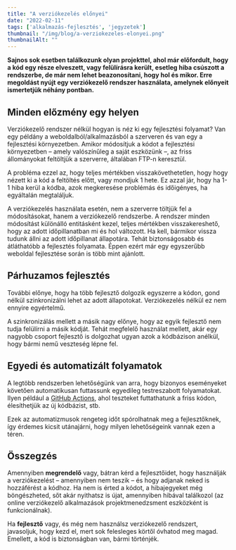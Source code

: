 ```yaml
---
title: "A verziókezelés előnyei"
date: "2022-02-11"
tags: ['alkalmazás-fejlesztés', 'jegyzetek']
thumbnail: "/img/blog/a-verziokezeles-elonyei.png"
thumbnailAlt: ""
---
```


**Sajnos sok esetben találkozunk olyan projekttel, ahol már előfordult, hogy a kód egy része elveszett, vagy felülírásra került, esetleg hiba csúszott a rendszerbe, de már nem lehet beazonosítani, hogy hol és mikor. Erre megoldást nyújt egy verziókezelő rendszer használata, amelynek előnyeit ismertetjük néhány pontban.**

## Minden előzmény egy helyen

Verziókezelő rendszer nélkül hogyan is néz ki egy fejlesztési folyamat? Van egy példány a weboldalból/alkalmazásból a szerveren és van egy a fejlesztési környezetben. Amikor módosítjuk a kódot a fejlesztési környezetben – amely valószínűleg a saját eszközünk –, az friss állományokat feltöltjük a szerverre, általában FTP-n keresztül.

A probléma ezzel az, hogy teljes mértékben visszakövethetetlen, hogy hogy nézett ki a kód a feltöltés előtt, vagy mondjuk 1 hete. Ez azzal jár, hogy ha 1-1 hiba kerül a kódba, azok megkeresése problémás és időigényes, ha egyáltalán megtaláljuk.

A verziókezelés használata esetén, nem a szerverre töltjük fel a módosításokat, hanem a verziókezelő rendszerbe. A rendszer minden módosítást különálló entitásként kezel, teljes mértékben visszakereshető, hogy az adott időpillanatban mi és hol változott. Ha kell, bármikor vissza tudunk állni az adott időpillanat állapotára. Tehát biztonságosabb és átláthatóbb a fejlesztés folyamata. Éppen ezért már egy egyszerűbb weboldal fejlesztése során is több mint ajánlott.

## Párhuzamos fejlesztés

További előnye, hogy ha több fejlesztő dolgozik egyszerre a kódon, gond nélkül szinkronizálni lehet az adott állapotokat. Verziókezelés nélkül ez nem ennyire egyértelmű.

A szinkronizálás mellett a másik nagy előnye, hogy az egyik fejlesztő nem tudja felülírni a másik kódját. Tehát megfelelő használat mellett, akár egy nagyobb csoport fejlesztő is dolgozhat ugyan azok a kódbázison anélkül, hogy bármi nemű veszteség lépne fel.

## Egyedi és automatizált folyamatok

A legtöbb rendszerben lehetőségünk van arra, hogy bizonyos eseményeket követően automatikusan futtassunk egyedileg testreszabott folyamatokat. Ilyen például a [GitHub Actions](https://github.com/features/actions), ahol teszteket futtathatunk a friss kódon, élesíthetjük az új kódbázist, stb.

Ezek az automatizmusok rengeteg időt spórolhatnak meg a fejlesztőknek, így érdemes kicsit utánajárni, hogy milyen lehetőségeink vannak ezen a téren.

## Összegzés

Amennyiben **megrendelő** vagy, bátran kérd a fejlesztőidet, hogy használják a verziókezelést – amennyiben nem teszik – és hogy adjanak neked is hozzáférést a kódhoz. Ha nem is érted a kódot, a hibajegyeket még böngészheted, sőt akár nyithatsz is újat, amennyiben hibával találkozol (az online verziókezelő alkalmazások projektmenedzsment eszközként is funkcionálnak).

Ha **fejlesztő** vagy, és még nem használsz verziókezelő rendszert, javasoljuk, hogy kezd el, mert sok felesleges körtől óvhatod meg magad. Emellett, a kód is biztonságban van, bármi történjék.
